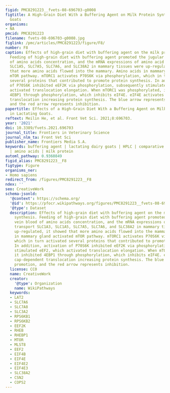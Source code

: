 ```yaml
---
figid: PMC8291223__fvets-08-696703-g0008
figtitle: A High-Grain Diet With a Buffering Agent on Milk Protein Synthesis in Lactating
  Goats
organisms:
- NA
pmcid: PMC8291223
filename: fvets-08-696703-g0008.jpg
figlink: /pmc/articles/PMC8291223/figure/F8/
number: F8
caption: Effects of high-grain diet with buffering agent on the milk protein synthesis.
  Feeding of high-grain diet with buffering agent promoted the jugular vein blood
  of amino acids concentration, and the mRNA expressions of amino acid transport SLC1A3,
  SLC1A5, SLC7A5, SLC7A6, and SLC38A2 in mammary tissues were up-regulated, it showed
  that more amino acids flowed into the mammary. Amino acids in mammary gland activated
  mTOR pathway. mTORC1 activates P70S6K via phosphorylation, which in turn activated
  several proteins that contributed to promote protein synthesis. In addition, activation
  of P70S6K inhibited eEF2K via phosphorylation, subsequently stimulated eEF2, which
  activated translocation elongation. When mTORC1 was phosphorylated, it inhibited
  4EBP1 through phosphorylation, which inhibits eIF4E. eIF4E activates cap-dependent
  translocation increasing protein synthesis. The blue arrow represents promotion,
  and the red arrow represents inhibition.
papertitle: Effects of a High-Grain Diet With a Buffering Agent on Milk Protein Synthesis
  in Lactating Goats.
reftext: Meilin He, et al. Front Vet Sci. 2021;8:696703.
year: '2021'
doi: 10.3389/fvets.2021.696703
journal_title: Frontiers in Veterinary Science
journal_nlm_ta: Front Vet Sci
publisher_name: Frontiers Media S.A.
keywords: buffering agent | lactating dairy goats | HPLC | comparative proteomics
  | amino acids | milk protein
automl_pathway: 0.9360849
figid_alias: PMC8291223__F8
figtype: Figure
organisms_ner:
- Homo sapiens
redirect_from: /figures/PMC8291223__F8
ndex: ''
seo: CreativeWork
schema-jsonld:
  '@context': https://schema.org/
  '@id': https://pfocr.wikipathways.org/figures/PMC8291223__fvets-08-696703-g0008.html
  '@type': Dataset
  description: Effects of high-grain diet with buffering agent on the milk protein
    synthesis. Feeding of high-grain diet with buffering agent promoted the jugular
    vein blood of amino acids concentration, and the mRNA expressions of amino acid
    transport SLC1A3, SLC1A5, SLC7A5, SLC7A6, and SLC38A2 in mammary tissues were
    up-regulated, it showed that more amino acids flowed into the mammary. Amino acids
    in mammary gland activated mTOR pathway. mTORC1 activates P70S6K via phosphorylation,
    which in turn activated several proteins that contributed to promote protein synthesis.
    In addition, activation of P70S6K inhibited eEF2K via phosphorylation, subsequently
    stimulated eEF2, which activated translocation elongation. When mTORC1 was phosphorylated,
    it inhibited 4EBP1 through phosphorylation, which inhibits eIF4E. eIF4E activates
    cap-dependent translocation increasing protein synthesis. The blue arrow represents
    promotion, and the red arrow represents inhibition.
  license: CC0
  name: CreativeWork
  creator:
    '@type': Organization
    name: WikiPathways
  keywords:
  - LAT2
  - SLC7A6
  - SLC7A8
  - SLC3A2
  - RPS6KB1
  - RPS6KB2
  - EEF2K
  - RHEB
  - RHEBP1
  - MTOR
  - MLST8
  - EEF2
  - EIF4B
  - EIF4E
  - EIF4E2
  - EIF4E3
  - SLC38A2
  - CSN2
  - COPS2
---
```

